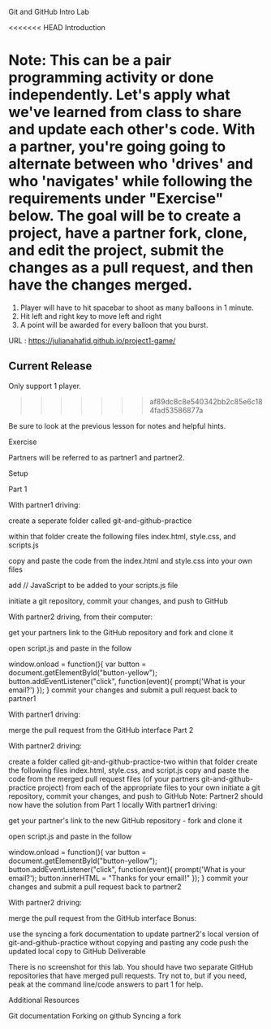 Git and GitHub Intro Lab

<<<<<<< HEAD
Introduction

Note: This can be a pair programming activity or done independently.
Let's apply what we've learned from class to share and update each other's code. With a partner, you're going going to alternate between who 'drives' and who 'navigates' while following the requirements under "Exercise" below. The goal will be to create a project, have a partner fork, clone, and edit the project, submit the changes as a pull request, and then have the changes merged.
=======
1. Player will have to hit spacebar to shoot as many balloons in 1 minute.
2. Hit left and right key to move left and right
2. A point will be awarded for every balloon that you burst.

URL : https://julianahafid.github.io/project1-game/

Current Release
----------------
Only support 1 player.
>>>>>>> af89dc8c8e540342bb2c85e6c184fad53586877a

Be sure to look at the previous lesson for notes and helpful hints.

Exercise

Partners will be referred to as partner1 and partner2.

Setup

Part 1

With partner1 driving:

create a seperate folder called git-and-github-practice

within that folder create the following files index.html, style.css, and scripts.js

copy and paste the code from the index.html and style.css into your own files

add // JavaScript to be added to your scripts.js file

initiate a git repository, commit your changes, and push to GitHub

With partner2 driving, from their computer:

get your partners link to the GitHub repository and fork and clone it

open script.js and paste in the follow

window.onload = function(){
  var button = document.getElementById("button-yellow");
  button.addEventListener("click", function(event){
    prompt('What is your email?')
  });
}
commit your changes and submit a pull request back to partner1

With partner1 driving:

merge the pull request from the GitHub interface
Part 2

With partner2 driving:

create a folder called git-and-github-practice-two
within that folder create the following files index.html, style.css, and script.js
copy and paste the code from the merged pull request files (of your partners git-and-github-practice project) from each of the appropriate files to your own
initiate a git repository, commit your changes, and push to GitHub
Note: Partner2 should now have the solution from Part 1 locally
With partner1 driving:

get your partner's link to the new GitHub repository - fork and clone it

open script.js and paste in the follow

window.onload = function(){
  var button = document.getElementById("button-yellow");
  button.addEventListener("click", function(event){
    prompt('What is your email?');
    button.innerHTML = "Thanks for your email!"
  });
}
commit your changes and submit a pull request back to partner2

With partner2 driving:

merge the pull request from the GitHub interface
Bonus:

use the syncing a fork documentation to update partner2's local version of git-and-github-practice without copying and pasting any code
push the updated local copy to GitHub
Deliverable

There is no screenshot for this lab. You should have two separate GitHub repositories that have merged pull requests. Try not to, but if you need, peak at the command line/code answers to part 1 for help.

Additional Resources

Git documentation
Forking on github
Syncing a fork

